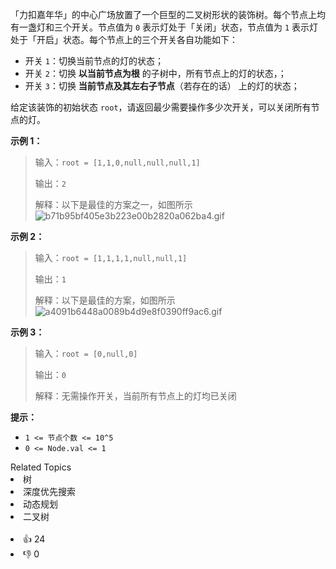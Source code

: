 「力扣嘉年华」的中心广场放置了一个巨型的二叉树形状的装饰树。每个节点上均有一盏灯和三个开关。节点值为 `0` 表示灯处于「关闭」状态，节点值为 `1` 表示灯处于「开启」状态。每个节点上的三个开关各自功能如下：
- 开关 `1`：切换当前节点的灯的状态；
- 开关 `2`：切换 **以当前节点为根** 的子树中，所有节点上的灯的状态，；
- 开关 `3`：切换 **当前节点及其左右子节点**（若存在的话） 上的灯的状态；

给定该装饰的初始状态 `root`，请返回最少需要操作多少次开关，可以关闭所有节点的灯。

**示例 1：**

> 输入：`root = [1,1,0,null,null,null,1]`
>
> 输出：`2`
>
> 解释：以下是最佳的方案之一，如图所示
> ![b71b95bf405e3b223e00b2820a062ba4.gif](https://pic.leetcode-cn.com/1629357030-GSbzpY-b71b95bf405e3b223e00b2820a062ba4.gif)

**示例 2：**

> 输入：`root = [1,1,1,1,null,null,1]`
>
> 输出：`1`
>
> 解释：以下是最佳的方案，如图所示
> ![a4091b6448a0089b4d9e8f0390ff9ac6.gif](https://pic.leetcode-cn.com/1629356950-HZsKZC-a4091b6448a0089b4d9e8f0390ff9ac6.gif)

**示例 3：**

> 输入：`root = [0,null,0]`
>
> 输出：`0`
>
> 解释：无需操作开关，当前所有节点上的灯均已关闭

**提示：**
- `1 <= 节点个数 <= 10^5`
- `0 <= Node.val <= 1`

<div><div>Related Topics</div><div><li>树</li><li>深度优先搜索</li><li>动态规划</li><li>二叉树</li></div></div><br><div><li>👍 24</li><li>👎 0</li></div>